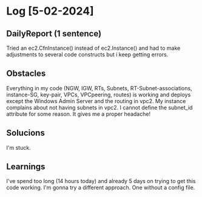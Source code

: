 # Log [5-02-2024]

## DailyReport (1 sentence)
Tried an ec2.CfnInstance() instead of ec2.Instance() and had to make adjustments to several code constructs but i keep getting errors.

## Obstacles
Everything in my code (NGW, IGW, RTs, Subnets, RT-Subnet-associations, instance-SG, key-pair, VPCs, VPCpeering, routes) is working and deploys except the Windows Admin Server and the routing in vpc2. My instance complains about not having subnets in vpc2. I cannot define the subnet_id attribute for some reason. It gives me a proper headache!

## Solucions
I'm stuck.

## Learnings 
I've spend too long (14 hours today) and already 5 days on trying to get this code working. I'm gonna try a different approach. One without a config file.